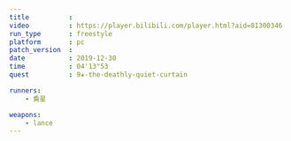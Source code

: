 ```yaml
---
title          :
video          : https://player.bilibili.com/player.html?aid=81300346
run_type       : freestyle
platform       : pc
patch_version  : 
date           : 2019-12-30
time           : 04'13"53
quest          : 9★-the-deathly-quiet-curtain

runners:
    - 夤星

weapons:
    - lance
---
```

